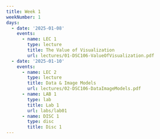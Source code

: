 ```yaml
---
title: Week 1
weekNumber: 1
days:
  - date: '2025-01-08'
    events:
      - name: LEC 1
        type: lecture
        title: The Value of Visualization
        url: lectures/01-DSC106-ValueOfVisualization.pdf
  - date: '2025-01-10'
    events:
      - name: LEC 2
        type: lecture
        title: Data & Image Models
        url: lectures/02-DSC106-DataImageModels.pdf
      - name: LAB 1
        type: lab
        title: Lab 1
        url: labs/lab01
      - name: DISC 1
        type: disc
        title: Disc 1
---
```

